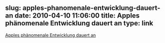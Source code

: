 slug: apples-phanomenale-entwicklung-dauert-an
date: 2010-04-10 11:06:00
title: Apples phänomenale Entwicklung dauert an
type: link
---

[Apples phänomenale Entwicklung dauert an](http://www.faz.net/s/RubF3F7C1F630AE4F8D8326AC2A80BDBBDE/Doc~EF33DA8144BC74FF4B5E432FC0A0A2C0D~ATpl~Ecommon~Sspezial.html)
